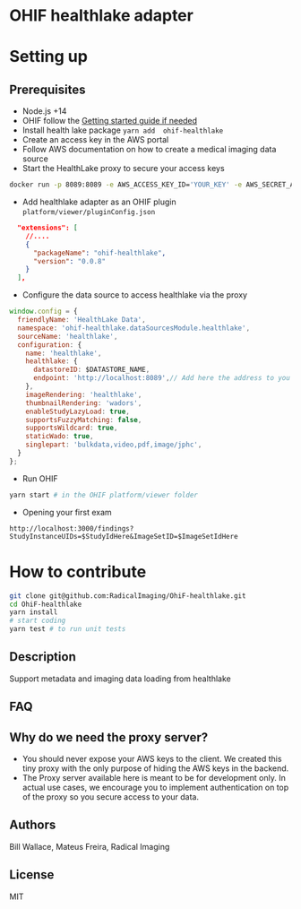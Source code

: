 # OHIF healthlake adapter

# Setting up

## Prerequisites
* Node.js +14
* OHIF follow the [Getting started guide if needed](https://v3-docs.ohif.org/development/getting-started/)
* Install health lake package `yarn add  ohif-healthlake`
* Create an access key in the AWS portal
* Follow AWS documentation on how to create a medical imaging data source
* Start the HealthLake proxy to secure your access keys
```bash
docker run -p 8089:8089 -e AWS_ACCESS_KEY_ID='YOUR_KEY' -e AWS_SECRET_ACCESS_KEY='YOUR_SECRET' -e AWS_REGIOS='YOUR_REGION' mateusfreira/ohif-healthlake-proxy
```
* Add healthlake adapter as an OHIF plugin `platform/viewer/pluginConfig.json`
```json
  "extensions": [
    //....
    {
      "packageName": "ohif-healthlake",
      "version": "0.0.8"
    }
  ],

```
* Configure the data source to access healthlake via the proxy
```js
window.config = {
  friendlyName: 'HealthLake Data',
  namespace: 'ohif-healthlake.dataSourcesModule.healthlake',
  sourceName: 'healthlake',
  configuration: {
    name: 'healthlake',
    healthlake: {
      datastoreID: $DATASTORE_NAME,
      endpoint: 'http://localhost:8089',// Add here the address to you proxy
    },
    imageRendering: 'healthlake',
    thumbnailRendering: 'wadors',
    enableStudyLazyLoad: true,
    supportsFuzzyMatching: false,
    supportsWildcard: true,
    staticWado: true,
    singlepart: 'bulkdata,video,pdf,image/jphc',
  }
};
```
* Run OHIF
```bash
yarn start # in the OHIF platform/viewer folder
```
* Opening your first exam
```
http://localhost:3000/findings?StudyInstanceUIDs=$StudyIdHere&ImageSetID=$ImageSetIdHere
```


# How to contribute
```bash
git clone git@github.com:RadicalImaging/OhiF-healthlake.git
cd OhiF-healthlake
yarn install
# start coding
yarn test # to run unit tests
```

## Description 
Support metadata and imaging data loading from healthlake

## FAQ
## Why do we need the proxy server?
* You should never expose your AWS keys to the client. We created this tiny proxy with the only purpose of hiding the AWS keys in the backend.
* The Proxy server available here is meant to be for development only. In actual use cases, we encourage you to implement authentication on top of the proxy so you secure access to your data.


## Authors 
Bill Wallace, Mateus Freira, Radical Imaging 

## License 
MIT

